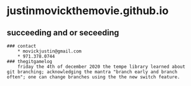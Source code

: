 # justinmovickthemovie.github.io
## succeeding and or seceeding
	### contact
	 	* movickjustin@gmail.com
		* 971.378.0744
	### thegitgamelog
		friday the 4th of december 2020 the tempe library learned about git branching; acknowledging the mantra "branch early and branch often"; one can change branches using the the new switch feature.
